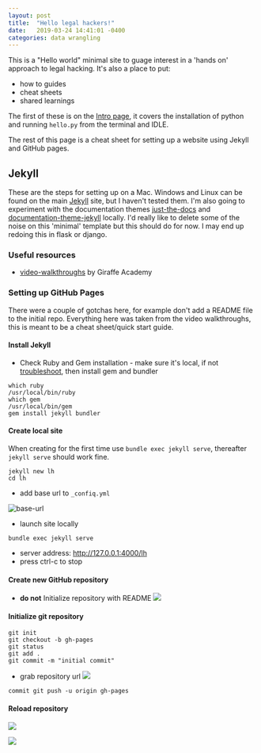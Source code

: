 ```yaml
---
layout: post
title:  "Hello legal hackers!"
date:   2019-03-24 14:41:01 -0400
categories: data wrangling
---
```

This is a "Hello world" minimal site to guage interest in a 'hands on' approach to legal hacking.  It's also a place to put: 
*    how to guides 
*    cheat sheets
*    shared learnings

The first of these is on the [Intro page](/lh/Intro), it covers the installation of python and running `hello.py` from the terminal and IDLE.  

The rest of this page is a cheat sheet for setting up a website using Jekyll and GitHub pages.

## Jekyll

These are the steps for setting up on a Mac.  Windows and Linux can be found on the main [Jekyll](https://jekyllrb.com/docs/installation/) site, but I haven't tested them.  I'm also going to experiment with the documentation themes [just-the-docs](https://pmarsceill.github.io/just-the-docs/) and [documentation-theme-jekyll](https://github.com/tomjoht/documentation-theme-jekyll) locally.  I'd really like to delete some of the noise on this 'minimal' template but this should do for now.  I may end up redoing this in flask or django.

### Useful resources

*    [video-walkthroughs](https://jekyllrb.com/tutorials/video-walkthroughs/) by Giraffe Academy

### Setting up GitHub Pages

There were a couple of gotchas here, for example don't add a README file to the initial repo.  Everything here was taken from the video walkthroughs, this is meant to be a cheat sheet/quick start guide.

#### Install Jekyll

*    Check Ruby and Gem installation - make sure it's local, if not [troubleshoot](https://jekyllrb.com/docs/troubleshooting/), then install gem and bundler
```
which ruby
/usr/local/bin/ruby
which gem
/usr/local/bin/gem
gem install jekyll bundler
```

#### Create local site
When creating for the first time use `bundle exec jekyll serve`, thereafter `jekyll serve` should work fine.

```
jekyll new lh
cd lh
```

*    add base url to `_confiq.yml`

![base-url](/lh/assets/images/base-url.png?raw=true)

*   launch site locally
```
bundle exec jekyll serve
```
*    server address: http://127.0.0.1:4000/lh
*    press ctrl-c to stop

#### Create new GitHub repository

*    **do not** Initialize repository with README
![](/lh/assets/images/new-repository.png?raw=true)

#### Initialize git repository

```
git init
git checkout -b gh-pages
git status
git add .
git commit -m "initial commit"
```
*    grab repository url
![](/lh/assets/images/initial-commit.png?raw=true)

```
commit git push -u origin gh-pages
```
#### Reload repository

![](/lh/assets/images/initial-commit-reload.png?raw=true)

![](/lh/assets/images/published-at.png?raw=true)

